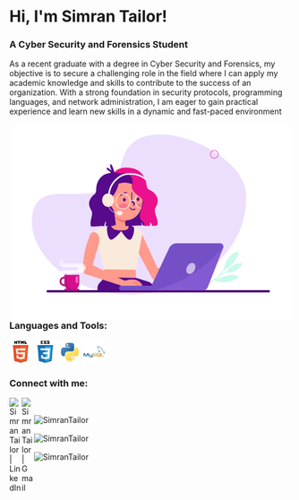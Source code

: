 <h1>Hi, I'm Simran Tailor!</h1>
<h3> A Cyber Security and Forensics Student</h3>
<p>As a recent graduate with a degree in Cyber Security and Forensics, my objective is to secure a challenging role in the field where I can apply my academic knowledge and skills to contribute to the success of an organization. With a strong foundation in security protocols, programming languages, and network administration, I am eager to gain practical experience and learn new skills in a dynamic and fast-paced environment</p>

<img align="right" alt="coding" src="https://github.com/SimranTailor/SimranTailor/blob/main/Animated.gif">

<h3>Languages and Tools:</h3>
<p align="left"> <a target="_blank" rel="noreferrer"> <img src="https://raw.githubusercontent.com/devicons/devicon/master/icons/html5/html5-original-wordmark.svg" alt="html5" width="40" height="40"/> </a> <a target="_blank" rel="noreferrer"> <img src="https://raw.githubusercontent.com/devicons/devicon/master/icons/css3/css3-original-wordmark.svg" alt="css3" width="40" height="40"/> </a> <a  target="_blank" rel="noreferrer"> <img src="https://raw.githubusercontent.com/devicons/devicon/master/icons/python/python-original.svg" alt="c" width="40" height="40"/> <a target="_blank" rel="noreferrer"> <img src="https://raw.githubusercontent.com/devicons/devicon/master/icons/mysql/mysql-original-wordmark.svg" alt="mysql" width="40" height="40"/>


<h3>Connect with me:</h3>

[<img align="left" alt="Simran Tailor | LinkedIn" width="22px" src="https://cdn.jsdelivr.net/npm/simple-icons@v3/icons/linkedin.svg" />](https://www.linkedin.com/in/simran-tailor-913290259/)
[<img align="left" alt="Simran Tailor | Gmail" width="22px" src="https://cdn.jsdelivr.net/npm/simple-icons@v3/icons/gmail.svg" />](mailto:simrantailor1000@gmail.com)
<br>
<p><img src="https://github-readme-stats.vercel.app/api/top-langs?username=SimranTailor&show_icons=true&locale=en&layout=compact" alt="SimranTailor" />
</p><img align="center" src="https://github-readme-stats.vercel.app/api?username=SimranTailor&show_icons=true&locale=en" alt="SimranTailor" /></p>
<p><img align="center" src="https://github-readme-streak-stats.herokuapp.com/?user=SimranTailor&" alt="SimranTailor" /></p>
